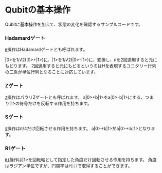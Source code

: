 # Qubitの基本操作

Qubitに基本操作を加えて、状態の変化を確認するサンプルコードです。

### Hadamardゲート

[`H`](https://docs.microsoft.com/en-us/qsharp/api/qsharp/microsoft.quantum.intrinsic.h?view=qsharp-preview)操作はHadamardゲートとも呼ばれます。

|0>を1/√2(|0>+|1>)に、|1>を1/√2(|0>-|1>)に、変換し、`H`を2回適用すると元にもどります。
2回適用すると元にもどるというのはHを表現するユニタリー行列の二乗が単位行列となることに対応しています。

### Zゲート

[`Z`](https://docs.microsoft.com/en-us/qsharp/api/qsharp/microsoft.quantum.intrinsic.z?view=qsharp-preview)操作はパウリZゲートとも呼ばれます。
a|0>+b|1>をa|0>-b|1>にする、つまり|1>の符号だけを反転する作用を持ちます。

### Sゲート

[`S`](https://docs.microsoft.com/en-us/qsharp/api/qsharp/microsoft.quantum.intrinsic.s?view=qsharp-preview)操作はπ/4だけ回転させる作用を持ちます。
a|0>+b|1>がa|0>+ib|1>となります。

### R1ゲート

[`R1`](https://docs.microsoft.com/en-us/qsharp/api/qsharp/microsoft.quantum.intrinsic.r1?view=qsharp-preview)操作は|1>を回転軸として指定した角度だけ回転させる作用を持ちます。
角度はラジアン単位ですが、円周率は`PI()`で取得することができます。